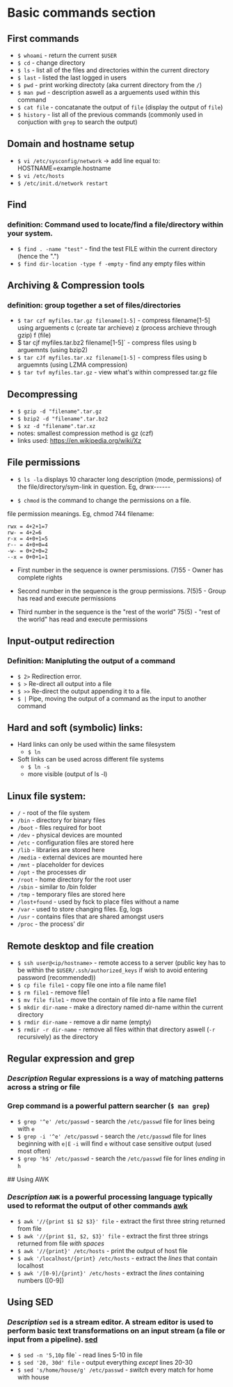 # Basic commands section

## First commands

* `$ whoami` - return the current `$USER`
* `$ cd` - change directory
* `$ ls` - list all of the files and directories within the current directory
* `$ last` - listed the last logged in users
* `$ pwd` - print working directoty (aka current directory from the `/`)
* `$ man pwd` - description aswell as a arguements used within this command
* `$ cat file` - concatanate the output of `file` (display the output of `file`)
* `$ history` - list all of the previous commands (commonly used in conjuction with `grep` to search the output)

## Domain and hostname setup

* `$ vi /etc/sysconfig/network` -> add line equal to: HOSTNAME=example.hostname
* `$ vi /etc/hosts`
* `$ /etc/init.d/network restart`

## Find

### definition: Command used to locate/find a file/directory within your system.

* `$ find . -name "test"` - find the test FILE within the current directory (hence the ".")
* `$ find dir-location -type f -empty` - find any empty files within <dir-location>

## Archiving & Compression tools

### definition: group together a set of files/directories

* `$ tar czf myfiles.tar.gz filename[1-5]` - compress filename[1-5] using arguements c (create tar archieve) z (process archieve through gzip) f (file)
* $ tar cjf myfiles.tar.bz2 filename[1-5]` - compress files using b arguemnts (using bzip2)
* `$ tar cJf myfiles.tar.xz filename[1-5]` - compress files using b arguemnts (using LZMA compression)
* `$ tar tvf myfiles.tar.gz` - view what's within compressed tar.gz file

## Decompressing

* `$ gzip -d "filename".tar.gz`
* `$ bzip2 -d "filename".tar.bz2`
* `$ xz -d "filename".tar.xz`
* notes: smallest compression method is gz (czf)
* links used: https://en.wikipedia.org/wiki/Xz

## File permissions

* `$ ls -la` displays 10 character long description (mode, permissions) of the file/directory/sym-link in question. Eg, drwx------

* `$ chmod` is the command to change the permissions on a file.

 file permission meanings. Eg, chmod 744 filename:

    rwx = 4+2+1=7
    rw- = 4+2=6
    r-x = 4+0+1=5
    r-- = 4+0+0=4
    -w- = 0+2+0=2
    --x = 0+0+1=1

* First number in the sequence is owner persmissions. (7)55 - Owner has complete rights

* Second number in the sequence is the group permissions. 7(5)5 - Group has read and execute permissions

* Third number in the sequence is the "rest of the world" 75(5) - "rest of the world" has read and execute permissions

## Input-output redirection

### Definition: Manipluting the output of a command

* `$ 2>` Redirection error.
* `$ >` Re-direct all output into a file
* `$ >>` Re-direct the output appending it to a file.
* `$ |` Pipe, moving the output of a command as the input to another command

## Hard and soft (symbolic) links:

* Hard links can only be used within the same filesystem
  * `$ ln`
* Soft links can be used across different file systems
  * `$ ln -s`
  * more visible (output of ls -l)

## Linux file system:

* `/` - root of the file system
* `/bin` - directory for binary files
* `/boot` - files required for boot
* `/dev` - physical devices are mounted
* `/etc` - configuration files are stored here
* `/lib` - libraries are stored here
* `/media` - external devices are mounted here
* `/mnt` - placeholder for devices
* `/opt` - the processes dir
* `/root` - home directory for the root user
* `/sbin` - similar to /bin folder
* `/tmp` - temporary files are stored here
* `/lost+found` - used by fsck to place files without a name
* `/var` - used to store changing files. Eg, logs
* `/usr` - contains files that are shared amongst users
* `/proc` - the process' dir

## Remote desktop and file creation

* `$ ssh user@<ip/hostname>` - remote access to a server (public key has to be within the `$USER/.ssh/authorized_keys` if wish to avoid entering password (recommended))
* `$ cp file file1` - copy file one into a file name file1
* `$ rm file1` - remove file1
* `$ mv file file1` - move the contain of file into a file name file1
* `$ mkdir dir-name` - make a directory named dir-name within the current directory
* `$ rmdir dir-name` - remove a dir name (empty)
* `$ rmdir -r dir-name` - remove all files within that directory aswell (`-r` recursively) as the directory

## Regular expression and grep

### *Description* Regular expressions is a way of matching patterns across a string or file

### Grep command is a powerful pattern searcher (`$ man grep`)

* `$ grep '^e' /etc/passwd` - search the `/etc/passwd` file for lines being with `e`
* `$ grep -i '^e' /etc/passwd` - search the `/etc/passwd` file for lines beginning with `e|E` `-i` will find `e` without case sensitive output (used most often)
* `$ grep 'h$' /etc/passwd` - search the `/etc/passwd` file for lines *ending* in `h`

## Using AWK

### *Description* `AWK` is a powerful processing language typically used to reformat the output of other commands [awk](https://www.gnu.org/software/gawk/manual/html_node/Very-Simple.html)

* `$ awk '//{print $1 $2 $3}' file` - extract the first three string returned from file
* `$ awk '//{print $1, $2, $3}' file` - extract the first three strings returned from file *with spaces*
* `$ awk '//{print}' /etc/hosts` - print the output of host file
* `$ awk '/localhost/{print} /etc/hosts` - extract the *lines* that contain localhost
* `$ awk '/[0-9]/{print}' /etc/hosts` - extract the *lines* containing numbers ([0-9])

## Using SED

### *Description* `sed` is a stream editor. A stream editor is used to perform basic text transformations on an input stream (a file or input from a pipeline). [sed](https://www.gnu.org/software/sed/manual/sed.html)

* `$ sed -n '5,10p` file` - read lines 5-10 in file
* `$ sed '20, 30d' file` - output everything *except* lines 20-30
* `$ sed 's/home/house/g' /etc/passwd` - _switch_ every match for home with house